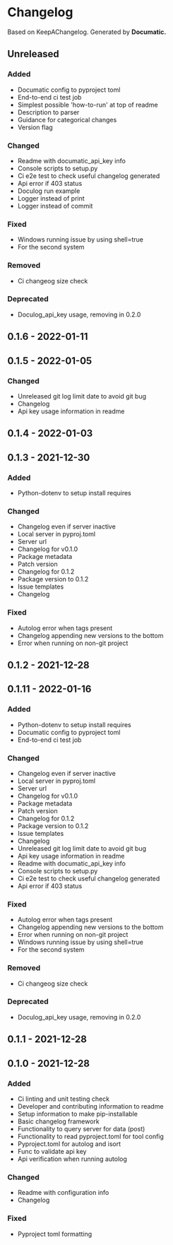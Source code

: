 # Changelog

Based on KeepAChangelog.
Generated by **Documatic.**

## Unreleased

### Added

* Documatic config to pyproject toml
* End-to-end ci test job
* Simplest possible 'how-to-run' at top of readme
* Description to parser
* Guidance for categorical changes
* Version flag

### Changed

* Readme with documatic_api_key info
* Console scripts to setup.py
* Ci e2e test to check useful changelog generated
* Api error if 403 status
* Doculog run example
* Logger instead of print
* Logger instead of commit

### Fixed

* Windows running issue by using shell=true
* For the second system

### Removed

* Ci changeog size check

### Deprecated

* Doculog_api_key usage, removing in 0.2.0

## 0.1.6 - 2022-01-11

## 0.1.5 - 2022-01-05

### Changed

* Unreleased git log limit date to avoid git bug
* Changelog
* Api key usage information in readme

## 0.1.4 - 2022-01-03

## 0.1.3 - 2021-12-30

### Added

* Python-dotenv to setup install requires

### Changed

* Changelog even if server inactive
* Local server in pyproj.toml
* Server url
* Changelog for v0.1.0
* Package metadata
* Patch version
* Changelog for 0.1.2
* Package version to 0.1.2
* Issue templates
* Changelog

### Fixed

* Autolog error when tags present
* Changelog appending new versions to the bottom
* Error when running on non-git project

## 0.1.2 - 2021-12-28

## 0.1.11 - 2022-01-16

### Added

* Python-dotenv to setup install requires
* Documatic config to pyproject toml
* End-to-end ci test job

### Changed

* Changelog even if server inactive
* Local server in pyproj.toml
* Server url
* Changelog for v0.1.0
* Package metadata
* Patch version
* Changelog for 0.1.2
* Package version to 0.1.2
* Issue templates
* Changelog
* Unreleased git log limit date to avoid git bug
* Api key usage information in readme
* Readme with documatic_api_key info
* Console scripts to setup.py
* Ci e2e test to check useful changelog generated
* Api error if 403 status

### Fixed

* Autolog error when tags present
* Changelog appending new versions to the bottom
* Error when running on non-git project
* Windows running issue by using shell=true
* For the second system

### Removed

* Ci changeog size check

### Deprecated

* Doculog_api_key usage, removing in 0.2.0

## 0.1.1 - 2021-12-28

## 0.1.0 - 2021-12-28

### Added

* Ci linting and unit testing check
* Developer and contributing information to readme
* Setup information to make pip-installable
* Basic changelog framework
* Functionality to query server for data (post)
* Functionality to read pyproject.toml for tool config
* Pyproject.toml for autolog and isort
* Func to validate api key
* Api verification when running autolog

### Changed

* Readme with configuration info
* Changelog

### Fixed

* Pyproject toml formatting
